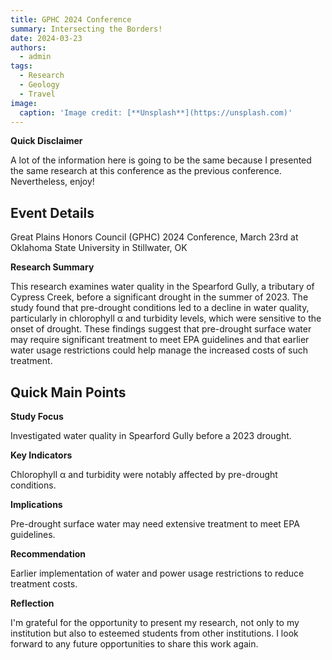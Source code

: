 ```yaml
---
title: GPHC 2024 Conference
summary: Intersecting the Borders!
date: 2024-03-23
authors:
  - admin
tags:
  - Research
  - Geology
  - Travel
image:
  caption: 'Image credit: [**Unsplash**](https://unsplash.com)'
---
```


**Quick Disclaimer**

A lot of the information here is going to be the same because I presented the same research at this conference as the previous conference. Nevertheless, enjoy!

## Event Details

Great Plains Honors Council (GPHC) 2024 Conference, March 23rd at Oklahoma State University in Stillwater, OK

**Research Summary**

This research examines water quality in the Spearford Gully, a tributary of Cypress Creek, before a significant drought in the summer of 2023. The study found that pre-drought conditions led to a decline in water quality, particularly in chlorophyll α and turbidity levels, which were sensitive to the onset of drought. These findings suggest that pre-drought surface water may require significant treatment to meet EPA guidelines and that earlier water usage restrictions could help manage the increased costs of such treatment.

## Quick Main Points

**Study Focus**

Investigated water quality in Spearford Gully before a 2023 drought.

**Key Indicators**

Chlorophyll α and turbidity were notably affected by pre-drought conditions.

**Implications**

Pre-drought surface water may need extensive treatment to meet EPA guidelines.

**Recommendation**

Earlier implementation of water and power usage restrictions to reduce treatment costs.

**Reflection**

I'm grateful for the opportunity to present my research, not only to my institution but also to esteemed students from other institutions. I look forward to any future opportunities to share this work again.

